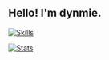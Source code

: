 ## Hello! I'm dynmie.

[![Skills](https://skillicons.dev/icons?i=java,idea,vscode,linux,redis,mongodb,mysql,sqlite,docker,regex,gradle,maven,github)](https://github.com/dynmie/)

[![Stats](https://komarev.com/ghpvc/?username=dynmie&label=Profile%20views&color=770677&style=for-the-badge&logo=star)](https://github.com/dynmie/)